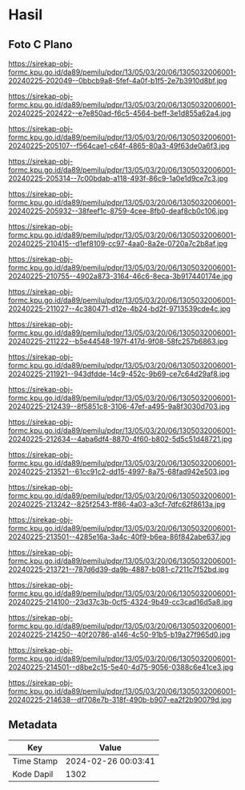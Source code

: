# Hasil

## Foto C Plano

https://sirekap-obj-formc.kpu.go.id/da89/pemilu/pdpr/13/05/03/20/06/1305032006001-20240225-202049--0bbcb9a8-5fef-4a0f-b1f5-2e7b3910d8bf.jpg

https://sirekap-obj-formc.kpu.go.id/da89/pemilu/pdpr/13/05/03/20/06/1305032006001-20240225-202422--e7e850ad-f6c5-4564-beff-3e1d855a62a4.jpg

https://sirekap-obj-formc.kpu.go.id/da89/pemilu/pdpr/13/05/03/20/06/1305032006001-20240225-205107--f564cae1-c64f-4865-80a3-49f63de0a6f3.jpg

https://sirekap-obj-formc.kpu.go.id/da89/pemilu/pdpr/13/05/03/20/06/1305032006001-20240225-205314--7c00bdab-a118-493f-86c9-1a0e1d9ce7c3.jpg

https://sirekap-obj-formc.kpu.go.id/da89/pemilu/pdpr/13/05/03/20/06/1305032006001-20240225-205932--38feef1c-8759-4cee-8fb0-deaf8cb0c106.jpg

https://sirekap-obj-formc.kpu.go.id/da89/pemilu/pdpr/13/05/03/20/06/1305032006001-20240225-210415--d1ef8109-cc97-4aa0-8a2e-0720a7c2b8af.jpg

https://sirekap-obj-formc.kpu.go.id/da89/pemilu/pdpr/13/05/03/20/06/1305032006001-20240225-210755--4902a873-3164-46c6-8eca-3b917440174e.jpg

https://sirekap-obj-formc.kpu.go.id/da89/pemilu/pdpr/13/05/03/20/06/1305032006001-20240225-211027--4c380471-d12e-4b24-bd2f-9713539cde4c.jpg

https://sirekap-obj-formc.kpu.go.id/da89/pemilu/pdpr/13/05/03/20/06/1305032006001-20240225-211222--b5e44548-197f-417d-9f08-58fc257b6863.jpg

https://sirekap-obj-formc.kpu.go.id/da89/pemilu/pdpr/13/05/03/20/06/1305032006001-20240225-211921--943dfdde-14c9-452c-9b69-ce7c64d29af8.jpg

https://sirekap-obj-formc.kpu.go.id/da89/pemilu/pdpr/13/05/03/20/06/1305032006001-20240225-212439--8f5851c8-3106-47ef-a495-9a8f3030d703.jpg

https://sirekap-obj-formc.kpu.go.id/da89/pemilu/pdpr/13/05/03/20/06/1305032006001-20240225-212634--4aba6df4-8870-4f60-b802-5d5c51d48721.jpg

https://sirekap-obj-formc.kpu.go.id/da89/pemilu/pdpr/13/05/03/20/06/1305032006001-20240225-213521--61cc91c2-dd15-4997-8a75-68fad942e503.jpg

https://sirekap-obj-formc.kpu.go.id/da89/pemilu/pdpr/13/05/03/20/06/1305032006001-20240225-213242--825f2543-ff86-4a03-a3cf-7dfc62f8613a.jpg

https://sirekap-obj-formc.kpu.go.id/da89/pemilu/pdpr/13/05/03/20/06/1305032006001-20240225-213501--4285e16a-3a4c-40f9-b6ea-86f842abe637.jpg

https://sirekap-obj-formc.kpu.go.id/da89/pemilu/pdpr/13/05/03/20/06/1305032006001-20240225-213721--787d6d39-da9b-4887-b081-c7211c7f52bd.jpg

https://sirekap-obj-formc.kpu.go.id/da89/pemilu/pdpr/13/05/03/20/06/1305032006001-20240225-214100--23d37c3b-0cf5-4324-9b49-cc3cad16d5a8.jpg

https://sirekap-obj-formc.kpu.go.id/da89/pemilu/pdpr/13/05/03/20/06/1305032006001-20240225-214250--40f20786-a146-4c50-91b5-b19a27f965d0.jpg

https://sirekap-obj-formc.kpu.go.id/da89/pemilu/pdpr/13/05/03/20/06/1305032006001-20240225-214501--d8be2c15-5e40-4d75-9056-0388c6e41ce3.jpg

https://sirekap-obj-formc.kpu.go.id/da89/pemilu/pdpr/13/05/03/20/06/1305032006001-20240225-214638--df708e7b-318f-490b-b907-ea2f2b90079d.jpg


## Metadata

| Key        | Value               |
| ---------- | ------------------- |
| Time Stamp | 2024-02-26 00:03:41 |
| Kode Dapil | 1302                |



